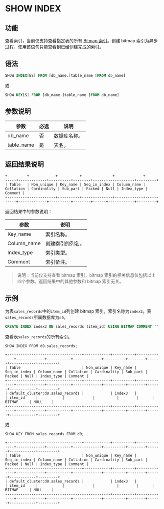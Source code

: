 # SHOW INDEX

## 功能

查看索引，当前仅支持查看指定表的所有 [Bitmap 索引](../../../using_starrocks/Bitmap_index.md)。创建 bitmap 索引为异步过程，使用该语句只能查看到已经创建完成的索引。

## 语法

```SQL
SHOW INDEX[ES] FROM [db_name.]table_name [FROM db_name]
```

或

```SQL
SHOW KEY[S] FROM [db_name.]table_name [FROM db_name]
```

## 参数说明

| **参数**   | **必选** | **说明**     |
| ---------- | -------- | ------------ |
| db_name    | 否       | 数据库名称。 |
| table_name | 是       | 表名。       |

## 返回结果说明

```Plain
+---------+------------+----------+--------------+-------------+-----------+-------------+----------+--------+------+------------+---------+
| Table   | Non_unique | Key_name | Seq_in_index | Column_name | Collation | Cardinality | Sub_part | Packed | Null | Index_type | Comment |
+---------+------------+----------+--------------+-------------+-----------+-------------+----------+--------+------+------------+---------+
```

返回结果中的参数说明：

| **参数**    | **说明**         |
| ----------- | ---------------- |
| Key_name    | 索引名称。       |
| Column_name | 创建索引的列名。 |
| Index_type  | 索引类型。       |
| Comment     | 索引备注。       |

> 说明：当前仅支持查看 bitmap 索引，bitmap 索引的相关信息仅包括以上四个参数。返回结果中的其他参数和 bitmap 索引无关。

## 示例

为表`sales_records`中的`item_id`列创建 bitmap 索引，索引名称为`index3`。表`sales_records`所属数据库为`d0`。

```SQL
CREATE INDEX index3 ON sales_records (item_id) USING BITMAP COMMENT '';
```

查看表`sales_records`的所有索引。

```Plain
SHOW INDEX FROM d0.sales_records;

+----------------------------------+------------+----------+--------------+-------------+-----------+-------------+----------+--------+------+------------+---------+
| Table                            | Non_unique | Key_name | Seq_in_index | Column_name | Collation | Cardinality | Sub_part | Packed | Null | Index_type | Comment |
+----------------------------------+------------+----------+--------------+-------------+-----------+-------------+----------+--------+------+------------+---------+
| default_cluster:d0.sales_records |            | index3   |              | item_id     |           |             |          |        |      | BITMAP     | NULL    |
+----------------------------------+------------+----------+--------------+-------------+-----------+-------------+----------+--------+------+------------+---------+
```

或

```Plain
SHOW KEY FROM sales_records FROM d0;

+----------------------------------+------------+----------+--------------+-------------+-----------+-------------+----------+--------+------+------------+---------+
| Table                            | Non_unique | Key_name | Seq_in_index | Column_name | Collation | Cardinality | Sub_part | Packed | Null | Index_type | Comment |
+----------------------------------+------------+----------+--------------+-------------+-----------+-------------+----------+--------+------+------------+---------+
| default_cluster:d0.sales_records |            | index3   |              | item_id     |           |             |          |        |      | BITMAP     | NULL    |
+----------------------------------+------------+----------+--------------+-------------+-----------+-------------+----------+--------+------+------------+---------+
```
